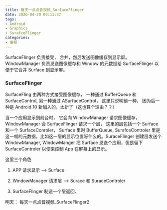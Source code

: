 ```yaml
---
title: 每天一点点音视频_SurfaceFlinger
date: 2020-04-20 09:11:37
tags:
- Android
- Graphics
- SurafceFlinger
categories:
- 编程
---
```


SurfaceFlinger 负责接受， 合并，然后发送图像缓存到显示屏。WindowManager 负责发送图像缓存和 Window 的元数据给 SurfaceFlinger 以便于它合并 Surface 到显示屏。

### SurfaceFlinger

SurfaceFling 由两种方式接受图像缓存， 一种通过 BufferQueue 和 SurfaceControl, 另一种通过 ASurfaceControl， 这里只说明前一种， 因为后一种是 Android 10 新加入的，太新了（这也算个理由？？）

当一个应用显示到前台时， 它会向 WindowManager 请求图像缓存， WindowManager 会 SurfaceFlinger 请求一个层， 这里的层包括一个 Surface 和一个 SurfaceConroler， Surface 里时 BufferQueue, SurafceControler 里是这一帧的元数据，比如这一层的显示位置呀什么的。SuraceFlinger 创建层发送个 WindowManager, WindowManger 把 Surface 发送个应用，但是留下 SurfaceControler 以便来控制 App 在屏幕上的显示。

这里三个角色

1. APP 请求显示 --> Surface

2. WindowManager 请求层 --> Surace 和 SuraceControler 

3. SurfaceFlinger 制造一个层返回、

明天： 每天一点点音视频_SurfaceFlinger2
